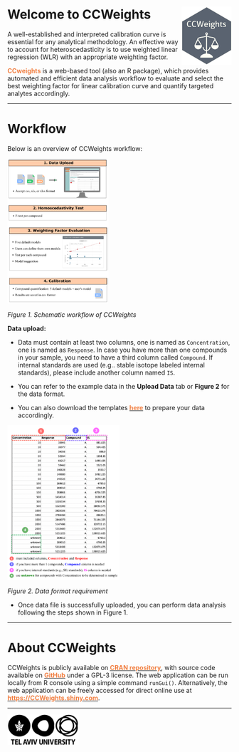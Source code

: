 
# Welcome to CCWeights &nbsp;<img src='pix/logo.png' align="right" height="130"/>

A well-established and interpreted calibration curve is essential for any analytical methodology. An effective way to account for heteroscedasticity is to use weighted linear regression (WLR) with an appropriate weighting factor. 

<b><span style="color:#F17F42">CCweights</span></b> is a web-based tool (also an R package), which provides automated and efficient data analysis workflow to evaluate and select the best weighting factor for linear calibration curve and quantify targeted analytes accordingly.

---

# Workflow

Below is an overview of CCWeights workflow:

<img src="pix/workflow.png" width="45%"/>

<em>Figure 1. Schematic workflow of CCWeights</em>

**Data upload:** 

- Data must contain at least two columns, one is named as `Concentration`, one is named as `Response`. In case you have more than one compounds in your sample, you need to have a third column called `Compound`. If internal standards are used (e.g.. stable isotope labeled internal standards), please include another column named `IS`.
  
- You can refer to the example data in the **Upload Data** tab or **Figure 2** for the data format.
  
- You can also download the templates **[<b><span style="color:#F17F42">here</span></b>]()** to prepare your data accordingly.

<img src="pix/datafile.png" width="50%"/>

<em>Figure 2. Data format requirement</em>

- Once data file is successfully uploaded, you can perform data analysis following the steps shown in Figure 1.

---

# About CCWeights

CCWeights is publicly available on **[<b><span style="color:#F17F42">CRAN repository</span></b>](https://cran.rproject.org/web/packages/CCWeights)**, with source code available on **[<b><span style="color:#F17F42">GitHub</span></b>](https://github.com/YonghuiDong/CCWeights)** under a GPL-3 license. The web application can be run locally from R console using a simple command `runGui()`. Alternatively, the web application can be freely accessed for direct online use at **[<b><span style="color:#F17F42">https://CCWeights.shiny.com</span></b>](https://CCWeights.shiny.com</span)**. 

---
<a href= 'https://bcdd.tau.ac.il/'><img src='pix/tau.png' alt='TAU' title='Tel Aviv University' width='160'/></a>

